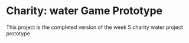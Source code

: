 # Charity: water Game Prototype

This project is the completed version of the week 5 charity water project prototype